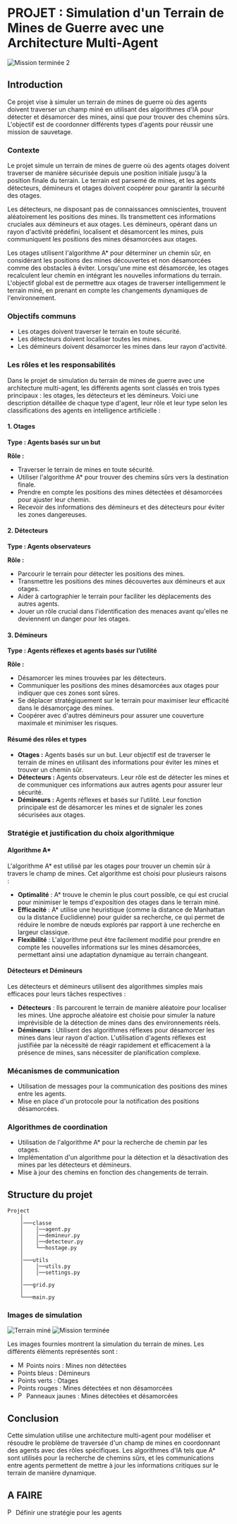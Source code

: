 # PROJET : Simulation d'un Terrain de Mines de Guerre avec une Architecture Multi-Agent

<img src="https://github.com/Affog7/agent/blob/main/image/terrain2.png" alt="Mission terminée 2">

## Introduction
Ce projet vise à simuler un terrain de mines de guerre où des agents doivent traverser un champ miné en utilisant des algorithmes d'IA pour détecter et désamorcer des mines, ainsi que pour trouver des chemins sûrs. L'objectif est de coordonner différents types d'agents pour réussir une mission de sauvetage.

### Contexte
Le projet simule un terrain de mines de guerre où des agents otages doivent traverser de manière sécurisée depuis une position initiale jusqu'à la position finale du terrain. Le terrain est parsemé de mines, et les agents détecteurs, démineurs et otages doivent coopérer pour garantir la sécurité des otages.

Les détecteurs, ne disposant pas de connaissances omniscientes, trouvent aléatoirement les positions des mines. Ils transmettent ces informations cruciales aux démineurs et aux otages. Les démineurs, opérant dans un rayon d'activité prédéfini, localisent et désamorcent les mines, puis communiquent les positions des mines désamorcées aux otages.

Les otages utilisent l'algorithme A* pour déterminer un chemin sûr, en considérant les positions des mines découvertes et non désamorcées comme des obstacles à éviter. Lorsqu'une mine est désamorcée, les otages recalculent leur chemin en intégrant les nouvelles informations du terrain. L'objectif global est de permettre aux otages de traverser intelligemment le terrain miné, en prenant en compte les changements dynamiques de l'environnement.

### Objectifs communs
- Les otages doivent traverser le terrain en toute sécurité.
- Les détecteurs doivent localiser toutes les mines.
- Les démineurs doivent désamorcer les mines dans leur rayon d'activité.

### Les rôles et les responsabilités
Dans le projet de simulation du terrain de mines de guerre avec une architecture multi-agent, les différents agents sont classés en trois types principaux : les otages, les détecteurs et les démineurs. Voici une description détaillée de chaque type d'agent, leur rôle et leur type selon les classifications des agents en intelligence artificielle :

#### 1. Otages  
**Type : Agents basés sur un but**

**Rôle :**
- Traverser le terrain de mines en toute sécurité.
- Utiliser l'algorithme A* pour trouver des chemins sûrs vers la destination finale.
- Prendre en compte les positions des mines détectées et désamorcées pour ajuster leur chemin.
- Recevoir des informations des démineurs et des détecteurs pour éviter les zones dangereuses.
    
#### 2. Détecteurs
**Type : Agents observateurs**

**Rôle :**
- Parcourir le terrain pour détecter les positions des mines.
- Transmettre les positions des mines découvertes aux démineurs et aux otages.
- Aider à cartographier le terrain pour faciliter les déplacements des autres agents.
- Jouer un rôle crucial dans l'identification des menaces avant qu'elles ne deviennent un danger pour les otages.

#### 3. Démineurs
**Type : Agents réflexes et agents basés sur l’utilité**

**Rôle :**
- Désamorcer les mines trouvées par les détecteurs.
- Communiquer les positions des mines désamorcées aux otages pour indiquer que ces zones sont sûres.
- Se déplacer stratégiquement sur le terrain pour maximiser leur efficacité dans le désamorçage des mines.
- Coopérer avec d'autres démineurs pour assurer une couverture maximale et minimiser les risques.
    
#### Résumé des rôles et types
- **Otages :** Agents basés sur un but. Leur objectif est de traverser le terrain de mines en utilisant des informations pour éviter les mines et trouver un chemin sûr.
- **Détecteurs :** Agents observateurs. Leur rôle est de détecter les mines et de communiquer ces informations aux autres agents pour assurer leur sécurité.
- **Démineurs :** Agents réflexes et basés sur l’utilité. Leur fonction principale est de désamorcer les mines et de signaler les zones sécurisées aux otages.

### Stratégie et justification du choix algorithmique

#### Algorithme A*
L'algorithme A* est utilisé par les otages pour trouver un chemin sûr à travers le champ de mines. Cet algorithme est choisi pour plusieurs raisons :
- **Optimalité** : A* trouve le chemin le plus court possible, ce qui est crucial pour minimiser le temps d'exposition des otages dans le terrain miné.
- **Efficacité** : A* utilise une heuristique (comme la distance de Manhattan ou la distance Euclidienne) pour guider sa recherche, ce qui permet de réduire le nombre de nœuds explorés par rapport à une recherche en largeur classique.
- **Flexibilité** : L'algorithme peut être facilement modifié pour prendre en compte les nouvelles informations sur les mines désamorcées, permettant ainsi une adaptation dynamique au terrain changeant.

#### Détecteurs et Démineurs
Les détecteurs et démineurs utilisent des algorithmes simples mais efficaces pour leurs tâches respectives :
- **Détecteurs** : Ils parcourent le terrain de manière aléatoire pour localiser les mines. Une approche aléatoire est choisie pour simuler la nature imprévisible de la détection de mines dans des environnements réels.
- **Démineurs** : Utilisent des algorithmes réflexes pour désamorcer les mines dans leur rayon d'action. L'utilisation d'agents réflexes est justifiée par la nécessité de réagir rapidement et efficacement à la présence de mines, sans nécessiter de planification complexe.

### Mécanismes de communication
- Utilisation de messages pour la communication des positions des mines entre les agents.
- Mise en place d'un protocole pour la notification des positions désamorcées.

### Algorithmes de coordination
- Utilisation de l'algorithme A* pour la recherche de chemin par les otages.
- Implémentation d'un algorithme pour la détection et la désactivation des mines par les détecteurs et démineurs.
- Mise à jour des chemins en fonction des changements de terrain.

## Structure du projet
```
Project
    │   
    │───classe
    │    │──agent.py
    │    │──demineur.py
    │    │──detecteur.py
    │    └──hostage.py
    │
    │───utils
    │    │──utils.py
    │    │──settings.py
    │   
    │───grid.py
    │    
    └───main.py
```         

### Images de simulation
<img src="https://github.com/Affog7/agent/blob/main/image/terrain.png" alt="Terrain miné">

<img src="https://github.com/Affog7/agent/blob/main/image/Final.png" alt="Mission terminée">

Les images fournies montrent la simulation du terrain de mines. Les différents éléments représentés sont :
- <img src="https://github.com/Affog7/agent/blob/main/image/R.png" height="15" alt="Mine"> Points noirs : Mines non détectées
- Points bleus : Démineurs
- Points verts : Otages
- Points rouges : Mines détectées et non désamorcées
- <img src="https://github.com/Affog7/agent/blob/main/image/demi.png" height="15" alt="Position safe"> Panneaux jaunes : Mines détectées et désamorcées

## Conclusion
Cette simulation utilise une architecture multi-agent pour modéliser et résoudre le problème de traversée d'un champ de mines en coordonnant des agents avec des rôles spécifiques. Les algorithmes d'IA tels que A* sont utilisés pour la recherche de chemins sûrs, et les communications entre agents permettent de mettre à jour les informations critiques sur le terrain de manière dynamique.

## A FAIRE 
 <img src="https://github.com/Affog7/agent/blob/main/image/demi.png" height="15" alt="Position safe">  Définir une stratégie pour les agents
